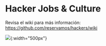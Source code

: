 # Hacker Jobs & Culture

Revisa el wiki para más información: 
https://github.com/reservamos/hackers/wiki

![](http://rsrbs-production.s3.amazonaws.com/logo.png){:width="500px"}

